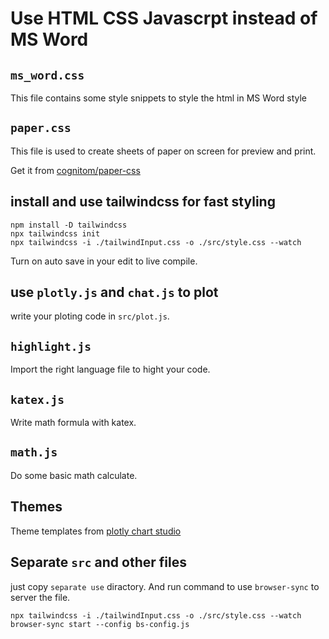 # Use HTML CSS Javascrpt instead of MS Word

## `ms_word.css`

This file contains some style snippets to style the html in MS Word style

## `paper.css`

This file is used to create sheets of paper on screen for preview and print.

Get it from [cognitom/paper-css](https://github.com/cognitom/paper-css)

## install and use tailwindcss for fast styling

```
npm install -D tailwindcss
npx tailwindcss init
npx tailwindcss -i ./tailwindInput.css -o ./src/style.css --watch
```

Turn on auto save in your edit to live compile.

## use `plotly.js` and `chat.js` to plot

write your ploting code in `src/plot.js`.

## `highlight.js`

Import the right language file to hight your code.

## `katex.js`

Write math formula with katex.

## `math.js`

Do some basic math calculate.

## Themes

Theme templates from [plotly chart studio](https://chart-studio.plotly.com/create/#/)

## Separate `src` and other files

just copy `separate use` diractory. And run command to use `browser-sync` to server the file.

```
npx tailwindcss -i ./tailwindInput.css -o ./src/style.css --watch
browser-sync start --config bs-config.js
```
